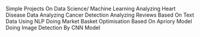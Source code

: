 Simple Projects On Data Science/ Machine Learning
Analyzing Heart Disease Data 
Analyzing Cancer Detection
Analyzing Reviews Based On Text Data Using NLP
Doing Market Basket Optimisation Based On Apriory Model
Doing Image Detection By CNN Model 
